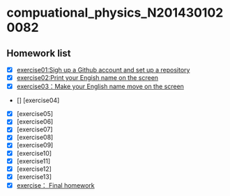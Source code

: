 # compuational_physics_N2014301020082
## Homework list
 - [x] [exercise01:Sigh up a Github account and set up a repository](https://www.zybuluo.com/Decadentvista/note/513348)
 - [x] [exercise02:Print your Engish name on the screen ](https://www.zybuluo.com/Decadentvista/note/513334)
 - [x] [exercise03：Make your English name move on the screen](https://www.zybuluo.com/Decadentvista/note/498418)
 - [] [exercise04] 
 - [x] [exercise05] 
 - [x] [exercise06]
 - [x] [exercise07]
 - [x] [exercise08]
 - [x] [exercise09]
 - [x] [exercise10]
 - [x] [exercise11]
 - [x] [exercise12]
 - [x] [exercise13]
 - [x] [exercise： Final homework](https://www.zybuluo.com/Decadentvista/note/608947)
